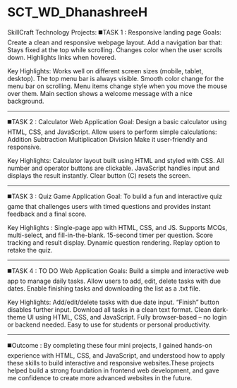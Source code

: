 # SCT_WD_DhanashreeH
SkillCraft Technology Projects:
◼️TASK 1 : Responsive landing page 
Goals:
Create a clean and responsive webpage layout.
Add a navigation bar that:
Stays fixed at the top while scrolling.
Changes color when the user scrolls down.
Highlights links when hovered.

Key Highlights:
Works well on different screen sizes (mobile, tablet, desktop).
The top menu bar is always visible.
Smooth color change for the menu bar on scrolling.
Menu items change style when you move the mouse over them.
Main section shows a welcome message with a nice background.
_____________________________________________________________________________________________________________________________________________________________________________________________________________________

◼️TASK 2 : Calculator Web Application
Goal:
Design a basic calculator using HTML, CSS, and JavaScript.
Allow users to perform simple calculations:
Addition
Subtraction
Multiplication
Division
Make it user-friendly and responsive.

Key Highlights:
Calculator layout built using HTML and styled with CSS.
All number and operator buttons are clickable.
JavaScript handles input and displays the result instantly.
Clear button (C) resets the screen.
_____________________________________________________________________________________________________________________________________________________________________________________________________________________

◼️TASK 3 : Quiz Game Application
Goal:
To build a fun and interactive quiz game that challenges users with timed questions and provides instant feedback and a final score.

Key Highlights :
Single-page app with HTML, CSS, and JS.
Supports MCQs, multi-select, and fill-in-the-blank.
15-second timer per question.
Score tracking and result display.
Dynamic question rendering.
Replay option to retake the quiz.
_____________________________________________________________________________________________________________________________________________________________________________________________________________________

◼️TASK 4 : TO DO Web Application 
Goals:
Build a simple and interactive web app to manage daily tasks.
Allow users to add, edit, delete tasks with due dates.
Enable finishing tasks and downloading the list as a .txt file.

Key Highlights:
Add/edit/delete tasks with due date input.
“Finish” button disables further input.
Download all tasks in a clean text format.
Clean dark-theme UI using HTML, CSS, and JavaScript.
Fully browser-based – no login or backend needed.
Easy to use for students or personal productivity.
_____________________________________________________________________________________________________________________________________________________________________________________________________________________
◼️Outcome :
By completing these four mini projects, I gained hands-on experience with HTML, CSS, and JavaScript, and understood how to apply these skills to build interactive and responsive websites.These projects helped build a strong foundation in frontend web development, and gave me confidence to create more advanced websites in the future.

 
